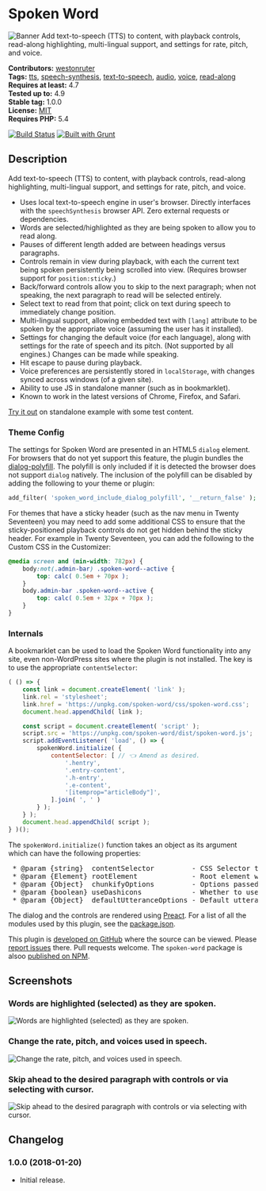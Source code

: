 # Spoken Word

![Banner](https://github.com/westonruter/spoken-word/raw/master/wp-assets/banner-1544x500.png)
Add text-to-speech (TTS) to content, with playback controls, read-along highlighting, multi-lingual support, and settings for rate, pitch, and voice.

**Contributors:** [westonruter](https://profiles.wordpress.org/westonruter)  
**Tags:** [tts](https://wordpress.org/plugins/tags/tts), [speech-synthesis](https://wordpress.org/plugins/tags/speech-synthesis), [text-to-speech](https://wordpress.org/plugins/tags/text-to-speech), [audio](https://wordpress.org/plugins/tags/audio), [voice](https://wordpress.org/plugins/tags/voice), [read-along](https://wordpress.org/plugins/tags/read-along)  
**Requires at least:** 4.7  
**Tested up to:** 4.9  
**Stable tag:** 1.0.0  
**License:** [MIT](https://en.wikipedia.org/wiki/MIT_License)  
**Requires PHP:** 5.4  

[![Build Status](https://travis-ci.org/westonruter/spoken-word.svg?branch=master)](https://travis-ci.org/westonruter/spoken-word) [![Built with Grunt](https://cdn.gruntjs.com/builtwith.svg)](http://gruntjs.com) 

## Description ##

Add text-to-speech (TTS) to content, with playback controls, read-along highlighting, multi-lingual support, and settings for rate, pitch, and voice.

* Uses local text-to-speech engine in user's browser. Directly interfaces with the `speechSynthesis` browser API. Zero external requests or dependencies.
* Words are selected/highlighted as they are being spoken to allow you to read along.
* Pauses of different length added are between headings versus paragraphs.
* Controls remain in view during playback, with each the current text being spoken persistently being scrolled into view. (Requires browser support for `position:sticky`.)
* Back/forward controls allow you to skip to the next paragraph; when not speaking, the next paragraph to read will be selected entirely.
* Select text to read from that point; click on text during speech to immediately change position.
* Multi-lingual support, allowing embedded text with `[lang]` attribute to be spoken by the appropriate voice (assuming the user has it installed).
* Settings for changing the default voice (for each language), along with settings for the rate of speech and its pitch. (Not supported by all engines.) Changes can be made while speaking.
* Hit escape to pause during playback.
* Voice preferences are persistently stored in `localStorage`, with changes synced across windows (of a given site).
* Ability to use JS in standalone manner (such as in bookmarklet).
* Known to work in the latest versions of Chrome, Firefox, and Safari.

[Try it out](https://westonruter.github.io/spoken-word/test/example.html) on standalone example with some test content.
### Theme Config ###
The settings for Spoken Word are presented in an HTML5 `dialog` element. For browsers that do not yet support this feature, the plugin bundles the [dialog-polyfill](https://github.com/GoogleChrome/dialog-polyfill). The polyfill is only included if it is detected the browser does not support `dialog` natively. The inclusion of the polyfill can be disabled by adding the following to your theme or plugin:

```php
add_filter( 'spoken_word_include_dialog_polyfill', '__return_false' );
```

For themes that have a sticky header (such as the nav menu in Twenty Seventeen) you may need to add some additional CSS to ensure that the sticky-positioned playback controls do not get hidden behind the sticky header. For example in Twenty Seventeen, you can add the following to the Custom CSS in the Customizer:

```css
@media screen and (min-width: 782px) {
	body:not(.admin-bar) .spoken-word--active {
		top: calc( 0.5em + 70px );
	}
	body.admin-bar .spoken-word--active {
		top: calc( 0.5em + 32px + 70px );
	}
}
```

### Internals ###
A bookmarklet can be used to load the Spoken Word functionality into any site, even non-WordPress sites where the plugin is not installed. The key is to use the appropriate `contentSelector`:

```js
( () => {
	const link = document.createElement( 'link' );
	link.rel = 'stylesheet';
	link.href = 'https://unpkg.com/spoken-word/css/spoken-word.css';
	document.head.appendChild( link );

	const script = document.createElement( 'script' );
	script.src = 'https://unpkg.com/spoken-word/dist/spoken-word.js';
	script.addEventListener( 'load', () => {
		spokenWord.initialize( {
			contentSelector: [ // 👈 Amend as desired.
				'.hentry',
				'.entry-content',
				'.h-entry',
				'.e-content',
				'[itemprop="articleBody"]',
			].join( ', ' )
		} );
	} );
	document.head.appendChild( script );
} )();
```

The `spokenWord.initialize()` function takes an object as its argument which can have the following properties:

<pre>
 * @param {string}  contentSelector         - CSS Selector to find the elements for speaking.
 * @param {Element} rootElement             - Root element within which to look for content.
 * @param {Object}  chunkifyOptions         - Options passed into chunkify.
 * @param {boolean} useDashicons            - Whether to use Dashicons.
 * @param {Object}  defaultUtteranceOptions - Default utterance options when none are supplied from localStorage.
</pre>

The dialog and the controls are rendered using [Preact](https://preactjs.com/). For a list of all the modules used by this plugin, see the [package.json](https://github.com/westonruter/spoken-word/blob/master/package.json).

This plugin is [developed on GitHub](https://github.com/westonruter/spoken-word) where the source can be viewed. Please [report issues](https://github.com/westonruter/spoken-word/issues) there. Pull requests welcome. The `spoken-word` package is alsoo [published on NPM](https://www.npmjs.com/package/spoken-word).


## Screenshots ##

### Words are highlighted (selected) as they are spoken.

![Words are highlighted (selected) as they are spoken.](https://github.com/westonruter/spoken-word/raw/master/wp-assets/screenshot-1.png)

### Change the rate, pitch, and voices used in speech.

![Change the rate, pitch, and voices used in speech.](https://github.com/westonruter/spoken-word/raw/master/wp-assets/screenshot-2.png)

### Skip ahead to the desired paragraph with controls or via selecting with cursor.

![Skip ahead to the desired paragraph with controls or via selecting with cursor.](https://github.com/westonruter/spoken-word/raw/master/wp-assets/screenshot-3.png)

## Changelog ##

### 1.0.0 (2018-01-20) ###
* Initial release.


